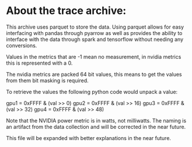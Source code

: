 # About the trace archive:

This archive uses parquet to store the data. Using parquet allows for easy interfacing with pandas through pyarrow as well as provides the ability to interface with the data through spark and tensorflow without needing any conversions.

Values in the metrics that are -1 mean no measurement, in nvidia metrics this is represented with a 0.

The nvidia metrics are packed 64 bit values, this means to get the values from them bit masking is required.

To retrieve the values the following python code would unpack a value:

  gpu1 = 0xFFFF & (val >> 0)
  gpu2 = 0xFFFF & (val >> 16)
  gpu3 = 0xFFFF & (val >> 32)
  gpu4 = 0xFFFF & (val >> 48)

Note that the NVIDIA power metric is in watts, not milliwatts. The naming is an artifact from the data collection and will be corrected in the near future.

This file will be expanded with better explanations in the near future.
